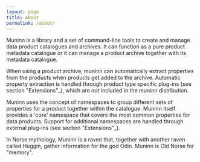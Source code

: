 ```yaml
---
layout: page
title: About
permalink: /about/
---
```


Muninn is a library and a set of command-line tools to create and manage
data product catalogues and archives. It can function as a pure product
metadata catalogue or it can manage a product archive together with its
metadata catalogue.

When using a product archive, muninn can automatically extract properties
from the products when products get added to the archive. Automatic property
extraction is handled through product type specific plug-ins
(see section "Extensions"_), which are *not* included in the muninn
distribution.

Muninn uses the concept of namespaces to group different sets of properties
for a product together within the catalogue. Muninn itself provides a 'core'
namespace that covers the most common properties for data products.
Support for additional namespaces are handled through external plug-ins
(see section "Extensions"_).

In Norse mythology, Muninn is a raven that, together with another raven called
Huggin, gather information for the god Odin. Muninn is Old Norse for "memory".
